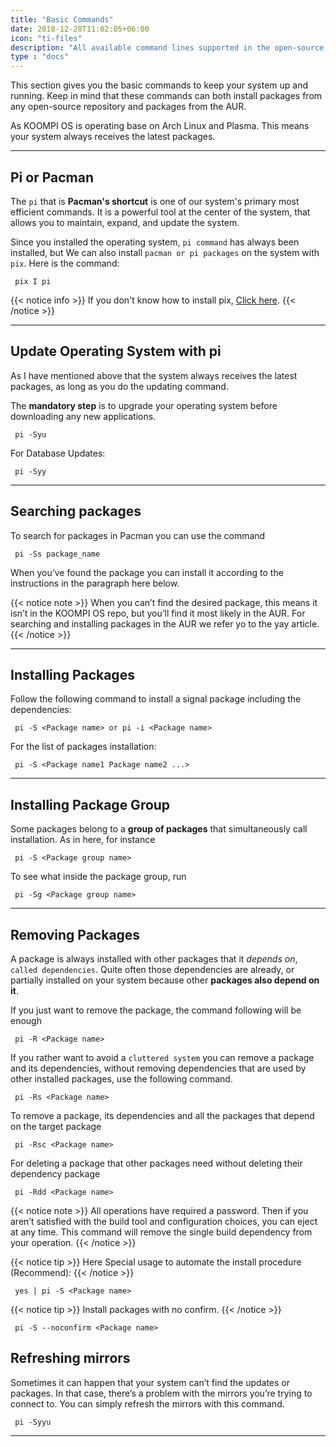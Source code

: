 ```yaml
---
title: "Basic Commands"
date: 2018-12-28T11:02:05+06:00
icon: "ti-files"
description: "All available command lines supported in the open-source world "
type : "docs"
---
```

This section gives you the basic commands to keep your system up and running. Keep in mind that these commands can both install packages from any open-source repository and packages from the AUR.

As KOOMPI OS is operating base on Arch Linux and Plasma. This means your system always receives the latest packages.

----

## Pi or Pacman
The `pi` that is **Pacman's shortcut** is one of our system's primary most efficient commands. It is a powerful tool at the center of the system, that allows you to maintain, expand, and update the system.

Since you installed the operating system, `pi command` has always been installed, but We can also install `pacman or pi packages` on the system with `pix`. Here is the command:
```
 pix I pi
```

{{< notice info >}}
If you don't know how to install pix, [Click here](#).
{{< /notice >}}

----

## Update Operating System with pi
As I have mentioned above that the system always receives the latest packages, as long as you do the updating command.

The **mandatory step** is to upgrade your operating system before downloading any new applications.
```
 pi -Syu
```
For Database Updates:
```
 pi -Syy
```

----

## Searching packages
To search for packages in Pacman you can use the command
```
 pi -Ss package_name
```
When you’ve found the package you can install it according to the instructions in the paragraph here below.

{{< notice note >}}
When you can’t find the desired package, this means it isn’t in the KOOMPI OS repo, but you’ll find it most likely in the AUR. For searching and installing packages in the AUR we refer yo to the yay article.
{{< /notice >}}

---
## Installing Packages

Follow the following command to install a signal package including the dependencies:
```
 pi -S <Package name> or pi -i <Package name>
```
For the list of packages installation:
```
 pi -S <Package name1 Package name2 ...>
```
---

## Installing Package Group

Some packages belong to a **group of packages** that simultaneously call installation. As in here, for instance
```
 pi -S <Package group name>
```
To see what inside the package group, run
```
 pi -Sg <Package group name>
```

---

## Removing Packages
A package is always installed with other packages that it *depends on*, `called dependencies`. Quite often those dependencies are already, or partially installed on your system because other **packages also depend on it**.

If you just want to remove the package, the command following will be enough
```    
 pi -R <Package name>
```
If you rather want to avoid a `cluttered system` you can remove a package and its dependencies, without removing dependencies that are used by other installed packages, use the following command.

```
 pi -Rs <Package name>
```
To remove a package, its dependencies and all the packages that depend on the target package
```
 pi -Rsc <Package name>
```
For deleting a package that other packages need without deleting their dependency package

```
 pi -Rdd <Package name>
```



{{< notice note >}}
All operations have required a password. Then if you aren’t satisfied with the build tool and configuration choices, you can eject at any time. This command will remove the single build dependency from your operation.
{{< /notice >}}

{{< notice tip >}}
Here Special usage to automate the install procedure (Recommend):
{{< /notice >}}

```
 yes | pi -S <Package name> 
```
	
{{< notice tip >}}
Install packages with no confirm.
{{< /notice >}}

```
 pi -S --noconfirm <Package name>
```
## Refreshing mirrors
Sometimes it can happen that your system can’t find the updates or packages. In that case, there’s a problem with the mirrors you’re trying to connect to. You can simply refresh the mirrors with this command.
```
 pi -Syyu
```

----
